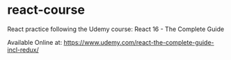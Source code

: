 # react-course

React practice following the Udemy course: React 16 - The Complete Guide

Available Online at: https://www.udemy.com/react-the-complete-guide-incl-redux/

